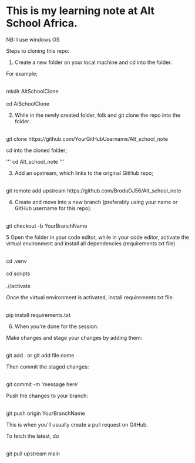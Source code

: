 # This is my learning note at Alt School Africa.

NB: I use windows OS

Steps to cloning this repo:


1. Create a new folder on your local machine and cd into the folder.

For example; 

<br>
mkdir AltSchoolClone
<br>

<br>
cd AlSchoolClone
<br>

2. While in the newly created folder, folk and git clone the repo into the folder.

<br>
git clone https://github.com/YourGitHubUsername/Alt_school_note
<br>

cd  into the cloned folder;

'''
cd Alt_school_note 
'''

3. Add an upstream, which links to the original GitHub repo;

<br>
git remote add upstream https://github.com/BrodaOJ56/Alt_school_note
<br>


4. Create and move into a new branch (preferably using your name or GitHub username for this repo):


<br>
git checkout -b YourBranchName
<br>


5 Open the folder in your code editor, while in your code editor, activate the virtual environment and install all dependencies (requirements txt file)

<br>
cd .venv
<br>

<br>
cd scripts
<br>

<br>
.//activate
<br>


Once the virtual environment is activated, install requirements txt file.

<br>
pip install requirements.txt
<br>


6. When you're done for the session:

Make changes and stage your changes by adding them:

<br>
git add . or git add file.name
<br>


Then commit the staged changes:

<br>
git commit -m 'message here'
<br>


Push the changes to your branch:

<br>
git push origin YourBranchName
<br>

This is when you'll usually create a pull request on GitHub.


To fetch the latest, do 

<br>
git pull upstream main
<br>
